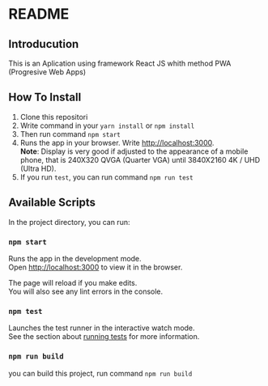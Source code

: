 # README

## Introducution
This is an Aplication using framework React JS whith method PWA (Progresive Web Apps)

## How To Install

1. Clone this repositori
2. Write command in your `yarn install` or `npm install`
3. Then run command `npm start`
3. Runs the app in your browser. Write [http://localhost:3000](http://localhost:3000).
<br><b>Note</b>: Display is very good if adjusted to the appearance of a mobile phone, that is 240X320	QVGA (Quarter VGA) until 3840X2160	4K / UHD (Ultra HD).
4. If you run `test`, you can run command `npm run test`  

## Available Scripts

In the project directory, you can run:

### `npm start`

Runs the app in the development mode.<br />
Open [http://localhost:3000](http://localhost:3000) to view it in the browser.

The page will reload if you make edits.<br />
You will also see any lint errors in the console.

### `npm test`

Launches the test runner in the interactive watch mode.<br />
See the section about [running tests](https://facebook.github.io/create-react-app/docs/running-tests) for more information.

### `npm run build`

you can build this project, run command `npm run build`